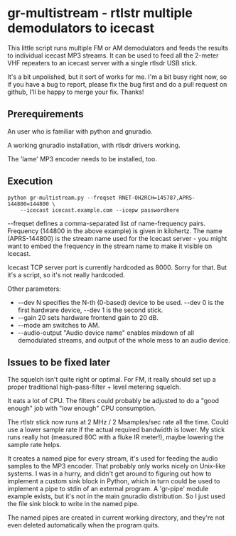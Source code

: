 
gr-multistream - rtlstr multiple demodulators to icecast
===========================================================

This little script runs multiple FM or AM demodulators and feeds the results
to individual icecast MP3 streams.  It can be used to feed all the 2-meter
VHF repeaters to an icecast server with a single rtlsdr USB stick.

It's a bit unpolished, but it sort of works for me. I'm a bit busy right
now, so if you have a bug to report, please fix the bug first and do a pull
request on github, I'll be happy to merge your fix. Thanks!


Prerequirements
-----------------

An user who is familiar with python and gnuradio.

A working gnuradio installation, with rtlsdr drivers working.

The 'lame' MP3 encoder needs to be installed, too.


Execution
-----------

    python gr-multistream.py --freqset RNET-OH2RCH=145787,APRS-144800=144800 \
        --icecast icecast.example.com --icepw passwordhere

--freqset defines a comma-separated list of name-frequency pairs. Frequency
(144800 in the above example) is given in kilohertz. The name (APRS-144800)
is the stream name used for the Icecast server - you might want to embed the
frequency in the stream name to make it visible on Icecast.

Icecast TCP server port is currently hardcoded as 8000. Sorry for that. But
it's a script, so it's not really hardcoded.

Other parameters:

 * --dev N specifies the N-th (0-based) device to be used. --dev 0 is the
   first hardware device, --dev 1 is the second stick.
 * --gain 20 sets hardware frontend gain to 20 dB.
 * --mode am switches to AM.
 * --audio-output "Audio device name" enables mixdown of all demodulated
   streams, and output of the whole mess to an audio device.


Issues to be fixed later
--------------------------

The squelch isn't quite right or optimal. For FM, it really should set up a
proper traditional high-pass-filter + level metering squelch.

It eats a lot of CPU. The filters could probably be adjusted to do a "good
enough" job with "low enough" CPU consumption.

The rtlstr stick now runs at 2 MHz / 2 Msamples/sec rate all the time. Could
use a lower sample rate if the actual required bandwidth is lower.  My stick
runs really hot (measured 80C with a fluke IR meter!), maybe lowering the
sample rate helps.

It creates a named pipe for every stream, it's used for feeding the audio
samples to the MP3 encoder.  That probably only works nicely on Unix-like
systems.  I was in a hurry, and didn't get around to figuring out how to
implement a custom sink block in Python, which in turn could be used to
implement a pipe to stdin of an external program.  A 'gr-pipe' module
example exists, but it's not in the main gnuradio distribution.  So I just
used the file sink block to write in the named pipe.

The named pipes are created in current working directory, and they're not
even deleted automatically when the program quits.


